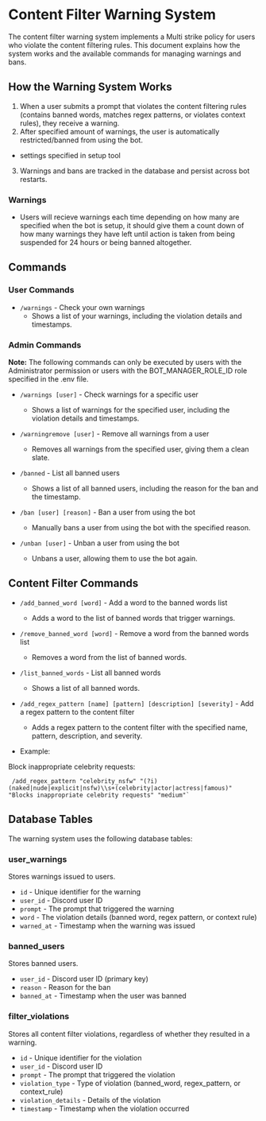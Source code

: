 # Content Filter Warning System

The content filter warning system implements a Multi strike policy for users who violate the content filtering rules. This document explains how the system works and the available commands for managing warnings and bans.

## How the Warning System Works

1. When a user submits a prompt that violates the content filtering rules (contains banned words, matches regex patterns, or violates context rules), they receive a warning.
2. After specified amount of warnings, the user is automatically restricted/banned from using the bot.
 - settings specified in setup tool
3. Warnings and bans are tracked in the database and persist across bot restarts.

### Warnings

- Users will recieve warnings each time depending on how many are specified when the bot is setup, it should give them a count down of how many warnings they have left until action is taken from being suspended for 24 hours or being banned altogether.

## Commands

### User Commands

- `/warnings` - Check your own warnings
  - Shows a list of your warnings, including the violation details and timestamps.

### Admin Commands

**Note:** The following commands can only be executed by users with the Administrator permission or users with the BOT_MANAGER_ROLE_ID role specified in the .env file.

- `/warnings [user]` - Check warnings for a specific user
  - Shows a list of warnings for the specified user, including the violation details and timestamps.

- `/warningremove [user]` - Remove all warnings from a user
  - Removes all warnings from the specified user, giving them a clean slate.

- `/banned` - List all banned users
  - Shows a list of all banned users, including the reason for the ban and the timestamp.

- `/ban [user] [reason]` - Ban a user from using the bot
  - Manually bans a user from using the bot with the specified reason.

- `/unban [user]` - Unban a user from using the bot
  - Unbans a user, allowing them to use the bot again.

## Content Filter Commands

- `/add_banned_word [word]` - Add a word to the banned words list
  - Adds a word to the list of banned words that trigger warnings.

- `/remove_banned_word [word]` - Remove a word from the banned words list
  - Removes a word from the list of banned words.

- `/list_banned_words` - List all banned words
  - Shows a list of all banned words.

- `/add_regex_pattern [name] [pattern] [description] [severity]` - Add a regex pattern to the content filter
  - Adds a regex pattern to the content filter with the specified name, pattern, description, and severity.

 - Example:

  Block inappropriate celebrity requests:
  ```
   /add_regex_pattern "celebrity_nsfw" "(?i)(naked|nude|explicit|nsfw)\\s+(celebrity|actor|actress|famous)" "Blocks inappropriate celebrity requests" "medium"`
   ```



## Database Tables

The warning system uses the following database tables:

### user_warnings

Stores warnings issued to users.

- `id` - Unique identifier for the warning
- `user_id` - Discord user ID
- `prompt` - The prompt that triggered the warning
- `word` - The violation details (banned word, regex pattern, or context rule)
- `warned_at` - Timestamp when the warning was issued

### banned_users

Stores banned users.

- `user_id` - Discord user ID (primary key)
- `reason` - Reason for the ban
- `banned_at` - Timestamp when the user was banned

### filter_violations

Stores all content filter violations, regardless of whether they resulted in a warning.

- `id` - Unique identifier for the violation
- `user_id` - Discord user ID
- `prompt` - The prompt that triggered the violation
- `violation_type` - Type of violation (banned_word, regex_pattern, or context_rule)
- `violation_details` - Details of the violation
- `timestamp` - Timestamp when the violation occurred
